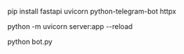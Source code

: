 pip install fastapi uvicorn python-telegram-bot httpx

python -m uvicorn server:app --reload 

python bot.py
